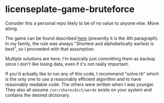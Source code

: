 licenseplate-game-bruteforce
============================

Consider this a personal repo likely to be of no value to anyone else. Move
along.

The game can be found described
[here](https://en.wikipedia.org/wiki/Car_numberplate_game#In_Europe) (presently
it is the 4th paragraph).
In my family, the rule was always "Shortest and alphebetically earliest is
best", so I proceeded with that assumption.

Multiple solutions are here; I'm basically just committing them as backup since
I don't like losing data, even if it's not really important.

If you'd actually like to run any of this code, I recommend "solve.rb" which is
the only one to use a reasonably efficient algorithm and to have reasonably
readable code. The others were written when I was younger. They also all assume
`/usr/share/dict/words` exists on your system and contains the desired
dictionary.
